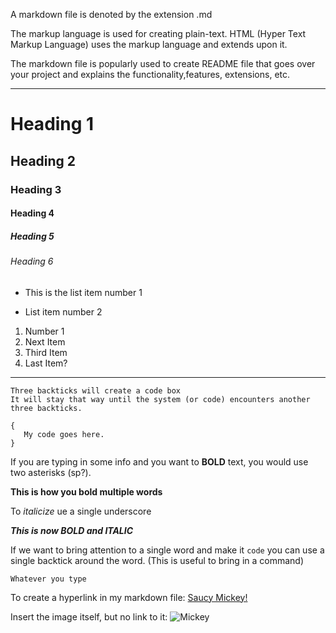 A markdown file is denoted by the extension .md

The markup language is used for creating plain-text. HTML (Hyper Text Markup Language) uses the markup language and extends upon it.

The markdown file is popularly used to create  README file that goes over your project and explains the functionality,features, extensions, etc.

---

# Heading 1

## Heading 2

### Heading 3

#### Heading 4

##### Heading 5

###### Heading 6

- This is the list item number 1

* List item number 2

1. Number 1
2. Next Item
3. Third Item
4. Last Item?

---

```
Three backticks will create a code box
It will stay that way until the system (or code) encounters another three backticks.
```

```
{
   My code goes here.
}
```

If you are typing in some info and you want to **BOLD** text, you would use two asterisks (sp?). 

**This is how you bold multiple words**

To _italicize_ ue a single underscore

**_This is now BOLD and ITALIC_**

If we want to bring attention to a single word and make it `code` you can use a single backtick around the word. (This is useful to bring in a command)

`Whatever you type`

To create a hyperlink in my markdown file: [Saucy Mickey!](https://pngimg.com/uploads/mickey_mouse/mickey_mouse_PNG52.png)

Insert the image itself, but no link to it:
![Mickey](https://pngimg.com/uploads/mickey_mouse/mickey_mouse_PNG52.png)















































































